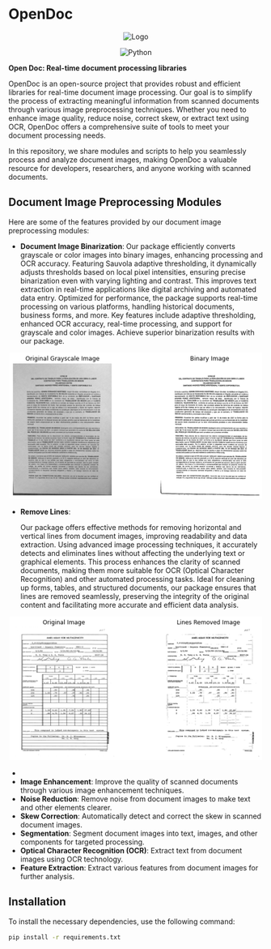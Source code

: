 # OpenDoc

<p align="center">
  <img src="https://github.com/dsabarinathan/OpenDoc/blob/master/logo/open-document-analysis-high-resolution-logo-transparent%20(1).png" alt="Logo" width="200">
</p>

<p align="center">
  <img src="https://img.shields.io/badge/language-python-blue.svg" alt="Python">
</p>

**Open Doc: Real-time document processing libraries**

OpenDoc is an open-source project that provides robust and efficient libraries for real-time document image processing. Our goal is to simplify the process of extracting meaningful information from scanned documents through various image preprocessing techniques. Whether you need to enhance image quality, reduce noise, correct skew, or extract text using OCR, OpenDoc offers a comprehensive suite of tools to meet your document processing needs.

In this repository, we share modules and scripts to help you seamlessly process and analyze document images, making OpenDoc a valuable resource for developers, researchers, and anyone working with scanned documents.

## Document Image Preprocessing Modules

Here are some of the features provided by our document image preprocessing modules:

- **Document Image Binarization**:
  Our package efficiently converts grayscale or color images into binary images, enhancing processing and OCR accuracy. Featuring Sauvola adaptive thresholding, it dynamically adjusts thresholds based on local pixel intensities, ensuring precise binarization even with varying lighting and contrast. This improves text extraction in real-time applications like digital archiving and automated data entry. Optimized for performance, the package supports real-time processing on various platforms, handling historical documents, business forms, and more. Key features include adaptive thresholding, enhanced OCR accuracy, real-time processing, and support for grayscale and color images. Achieve superior binarization results with our package.

  
<p align="center">
  <img src="https://github.com/dsabarinathan/OpenDocument/blob/master/example/sample_output_binary.png" alt="Logo" width="500">
</p>

- **Remove Lines**:

  Our package offers effective methods for removing horizontal and vertical lines from document images, improving readability and data extraction. Using advanced image processing techniques, it accurately detects and eliminates lines without affecting the underlying text or graphical elements. This process enhances the clarity of scanned documents, making them more suitable for OCR (Optical Character Recognition) and other automated processing tasks. Ideal for cleaning up forms, tables, and structured documents, our package ensures that lines are removed seamlessly, preserving the integrity of the original content and facilitating more accurate and efficient data analysis.

<p align="center">
  <img src="https://github.com/dsabarinathan/OpenDocument/blob/master/example/lines_removed.png" alt="Logo" width="500">
</p>

- 
- **Image Enhancement**: Improve the quality of scanned documents through various image enhancement techniques.
- **Noise Reduction**: Remove noise from document images to make text and other elements clearer.
- **Skew Correction**: Automatically detect and correct the skew in scanned document images.
- **Segmentation**: Segment document images into text, images, and other components for targeted processing.
- **Optical Character Recognition (OCR)**: Extract text from document images using OCR technology.
- **Feature Extraction**: Extract various features from document images for further analysis.

## Installation

To install the necessary dependencies, use the following command:

```bash
pip install -r requirements.txt
